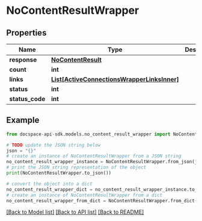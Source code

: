 # NoContentResultWrapper

## Properties

Name | Type | Description | Notes
------------ | ------------- | ------------- | -------------
**response** | [**NoContentResult**](NoContentResult.md) |  | [optional] 
**count** | **int** |  | [optional] 
**links** | [**List[ActiveConnectionsWrapperLinksInner]**](ActiveConnectionsWrapperLinksInner.md) |  | [optional] 
**status** | **int** |  | [optional] 
**status_code** | **int** |  | [optional] 

## Example

```python
from docspace-api-sdk.models.no_content_result_wrapper import NoContentResultWrapper

# TODO update the JSON string below
json = "{}"
# create an instance of NoContentResultWrapper from a JSON string
no_content_result_wrapper_instance = NoContentResultWrapper.from_json(json)
# print the JSON string representation of the object
print(NoContentResultWrapper.to_json())

# convert the object into a dict
no_content_result_wrapper_dict = no_content_result_wrapper_instance.to_dict()
# create an instance of NoContentResultWrapper from a dict
no_content_result_wrapper_from_dict = NoContentResultWrapper.from_dict(no_content_result_wrapper_dict)
```
[[Back to Model list]](../README.md#documentation-for-models) [[Back to API list]](../README.md#documentation-for-api-endpoints) [[Back to README]](../README.md)


